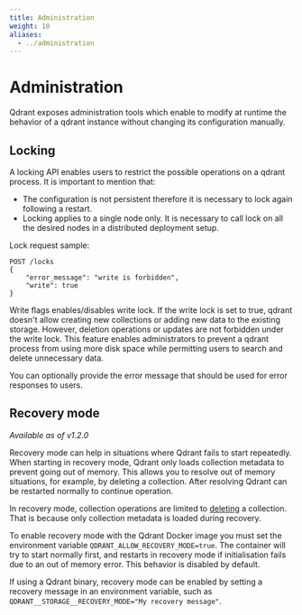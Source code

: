 ```yaml
---
title: Administration
weight: 10
aliases:
  - ../administration
---
```


# Administration

Qdrant exposes administration tools which enable to modify at runtime the behavior of a qdrant instance without changing its configuration manually.

## Locking

A locking API enables users to restrict the possible operations on a qdrant process.
It is important to mention that:

- The configuration is not persistent therefore it is necessary to lock again following a restart.
- Locking applies to a single node only. It is necessary to call lock on all the desired nodes in a distributed deployment setup.

Lock request sample:

```http
POST /locks
{
    "error_message": "write is forbidden",
    "write": true
}
```

Write flags enables/disables write lock.
If the write lock is set to true, qdrant doesn't allow creating new collections or adding new data to the existing storage.
However, deletion operations or updates are not forbidden under the write lock.
This feature enables administrators to prevent a qdrant process from using more disk space while permitting users to search and delete unnecessary data.

You can optionally provide the error message that should be used for error responses to users.

## Recovery mode

*Available as of v1.2.0*

Recovery mode can help in situations where Qdrant fails to start repeatedly.
When starting in recovery mode, Qdrant only loads collection metadata to prevent
going out of memory. This allows you to resolve out of memory situations, for
example, by deleting a collection. After resolving Qdrant can be restarted
normally to continue operation.

In recovery mode, collection operations are limited to
[deleting](/documentation/concepts/collections/#delete-collection) a
collection. That is because only collection metadata is loaded during recovery.

To enable recovery mode with the Qdrant Docker image you must set the
environment variable `QDRANT_ALLOW_RECOVERY_MODE=true`. The container will try
to start normally first, and restarts in recovery mode if initialisation fails
due to an out of memory error. This behavior is disabled by default.

If using a Qdrant binary, recovery mode can be enabled by setting a recovery
message in an environment variable, such as
`QDRANT__STORAGE__RECOVERY_MODE="My recovery message"`.
